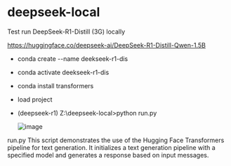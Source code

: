 # deepseek-local

Test run DeepSeek-R1-Distill (3G) locally 

https://huggingface.co/deepseek-ai/DeepSeek-R1-Distill-Qwen-1.5B

- conda create --name deekseek-r1-dis
- conda activate deekseek-r1-dis 
- conda install transformers
- load project
- (deepseek-r1) Z:\deepseek-local>python run.py

  ![image](https://github.com/user-attachments/assets/264c5f2e-e46d-4757-ae8c-90a94c057ff1)


run.py 
This script demonstrates the use of the Hugging Face Transformers pipeline for text generation. 
It initializes a text generation pipeline with a specified model and generates a response based on input messages.
